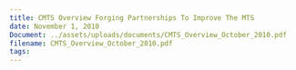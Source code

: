 ```yaml
---
title: CMTS Overview Forging Partnerships To Improve The MTS
date: November 1, 2010
Document: ../assets/uploads/documents/CMTS_Overview_October_2010.pdf
filename: CMTS_Overview_October_2010.pdf
tags:
---
```

